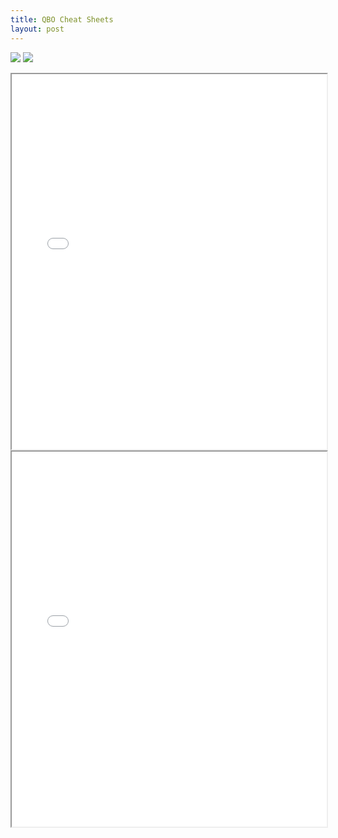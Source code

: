 ```yaml
---
title: QBO Cheat Sheets
layout: post
---
```


![](test.webp)
![](davidpol_quickbooks.750.jpg)

<div class="pdf-container">
    <iframe src="/assets/qbo-cheat-sheet/quickbooks-online-basic-quick-reference.pdf#zoom=FitH" height="600" width="100%" allowFullScreen="true">
    </iframe>
</div>

<div class="pdf-container">
    <iframe src="/assets/qbo-cheat-sheet/QB_Shortcut_Keys.pdf#zoom=FitH" height="600" width="100%" allowFullScreen="true">
    </iframe>
</div>

